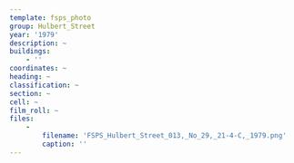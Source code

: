 ```yaml
---
template: fsps_photo
group: Hulbert_Street
year: '1979'
description: ~
buildings:
    - ''
coordinates: ~
heading: ~
classification: ~
section: ~
cell: ~
film_roll: ~
files:
    -
        filename: 'FSPS_Hulbert_Street_013,_No_29,_21-4-C,_1979.png'
        caption: ''
---
```

